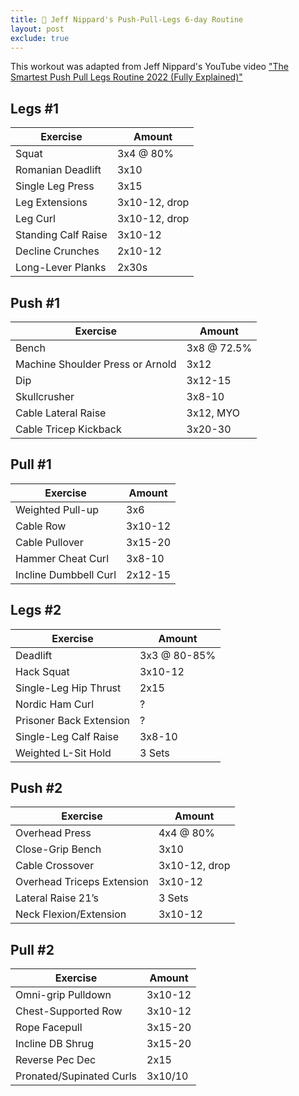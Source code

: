 ```yaml
---
title: 💪 Jeff Nippard's Push-Pull-Legs 6-day Routine
layout: post
exclude: true
---
```


This workout was adapted from Jeff Nippard's YouTube video ["The Smartest Push Pull Legs Routine 2022 (Fully Explained)"](https://youtu.be/qVek72z3F1U)

## Legs #1

| Exercise | Amount |
| ------------------- | ------------- |
| Squat               | 3x4 @ 80%     |
| Romanian Deadlift   | 3x10          |
| Single Leg Press    | 3x15          |
| Leg Extensions      | 3x10-12, drop |
| Leg Curl            | 3x10-12, drop |
| Standing Calf Raise | 3x10-12       |
| Decline Crunches    | 2x10-12       |
| Long-Lever Planks   | 2x30s         |

## Push #1

| Exercise | Amount |
| ------------------- | ------------- |
| Bench                            | 3x8 @ 72.5% |
| Machine Shoulder Press or Arnold | 3x12        |
| Dip                              | 3x12-15     |
| Skullcrusher                     | 3x8-10      |
| Cable Lateral Raise              | 3x12, MYO   |
| Cable Tricep Kickback            | 3x20-30     |

## Pull #1

| Exercise | Amount |
| ------------------- | ------------- |
| Weighted Pull-up      | 3x6     |
| Cable Row             | 3x10-12 |
| Cable Pullover        | 3x15-20 |
| Hammer Cheat Curl     | 3x8-10  |
| Incline Dumbbell Curl | 2x12-15 |

## Legs #2

| Exercise | Amount |
| ------------------- | ------------- |
| Deadlift                | 3x3 @ 80-85% |
| Hack Squat              | 3x10-12      |
| Single-Leg Hip Thrust   | 2x15         |
| Nordic Ham Curl         | ?            |
| Prisoner Back Extension | ?            |
| Single-Leg Calf Raise   | 3x8-10       |
| Weighted L-Sit Hold     | 3 Sets       |

## Push #2

| Exercise | Amount |
| ------------------- | ------------- |
| Overhead Press             | 4x4 @ 80%     |
| Close-Grip Bench           | 3x10          |
| Cable Crossover            | 3x10-12, drop |
| Overhead Triceps Extension | 3x10-12       |
| Lateral Raise 21’s         | 3 Sets        |
| Neck Flexion/Extension     | 3x10-12       |

## Pull #2

| Exercise | Amount |
| ------------------- | ------------- |
| Omni-grip Pulldown       | 3x10-12 |
| Chest-Supported Row      | 3x10-12 |
| Rope Facepull            | 3x15-20 |
| Incline DB Shrug         | 3x15-20 |
| Reverse Pec Dec          | 2x15    |
| Pronated/Supinated Curls | 3x10/10 |
